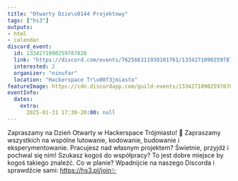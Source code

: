 ```yaml
---
title: "Otwarty Dzie\u0144 Projektowy"
tags: ["hs3"]
outputs:
- html
- calendar
discord_event:
  id: 1334271090259787828
  link: "https://discord.com/events/762566311930101761/1334271090259787828"
  interested: 2
  organizer: "ninufar"
  location: "Hackerspace Tr\u00f3jmiasto"
featureImage: https://cdn.discordapp.com/guild-events/1334271090259787828/c5f0fda230f97b56f5df1581845d5394.png?size=1024
eventInfo:
  dates:
    extra:
      2025-01-31 17:30-20:00: null
---
```

Zapraszamy na Dzień Otwarty w Hackerspace Trójmiasto! 🙂 Zapraszamy wszystkich na wspólne lutowanie, kodowanie, budowanie i eksperymentowanie. Pracujesz nad własnym projektem? Świetnie, przyjdź i pochwal się nim! Szukasz kogoś do współpracy? To jest dobre miejsce by kogoś takiego znaleźć. Co w planie? Wpadnijcie na naszego Discorda i sprawdźcie sami: https://hs3.pl/join✨
